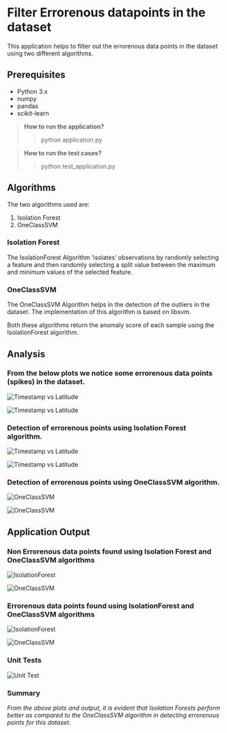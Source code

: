 # Filter Errorenous datapoints in the dataset

This application helps to filter out the errorenous data points in the dataset using two different algorithms.

## Prerequisites

* Python 3.x
* numpy
* pandas
* scikit-learn

> **How to run the application?**
>> python application.py

> **How to run the test cases?**
>> python test_application.py

## Algorithms

The two algorithms used are:

1. Isolation Forest
2. OneClassSVM


### Isolation Forest

The IsolationForest Algorithm ‘isolates’ observations by randomly selecting a feature and then randomly selecting a split value between the maximum and minimum values of the selected feature.

### OneClassSVM

The OneClassSVM Algorithm helps in the detection of the outliers in the dataset. The implementation of this algorithm is based on libsvm.


Both these algorithms return the anomaly score of each sample using the IsolationForest algorithm.


## Analysis

### From the below plots we notice some errorenous data points (spikes) in the dataset.

![Timestamp vs Latitude](https://github.com/vipin-tech/SoapBoxLabs/blob/master/screenshots/Image01.png)


![Timestamp vs Latitude](https://github.com/vipin-tech/SoapBoxLabs/blob/master/screenshots/Image02.png)

### Detection of errorenous points using Isolation Forest algorithm.

![Timestamp vs Latitude](https://github.com/vipin-tech/SoapBoxLabs/blob/master/screenshots/Image03.png)

![Timestamp vs Latitude](https://github.com/vipin-tech/SoapBoxLabs/blob/master/screenshots/Image04.png)

### Detection of errorenous points using OneClassSVM algorithm.

![OneClassSVM](https://github.com/vipin-tech/SoapBoxLabs/blob/master/screenshots/Image10.png)

![OneClassSVM](https://github.com/vipin-tech/SoapBoxLabs/blob/master/screenshots/Image11.png)


## Application Output

### Non Errorenous data points found using Isolation Forest and OneClassSVM algorithms

![IsolationForest](https://github.com/vipin-tech/SoapBoxLabs/blob/master/screenshots/Image05.png)

![OneClassSVM](https://github.com/vipin-tech/SoapBoxLabs/blob/master/screenshots/Image06.png)

### Errorenous data points found using IsolationForest and OneClassSVM algorithms

![IsolationForest](https://github.com/vipin-tech/SoapBoxLabs/blob/master/screenshots/Image07.png)

![OneClassSVM](https://github.com/vipin-tech/SoapBoxLabs/blob/master/screenshots/Image08.png)

### Unit Tests

![Unit Test](https://github.com/vipin-tech/SoapBoxLabs/blob/master/screenshots/Image09.png)


### Summary

_From the above plots and output, it is evident that Isolation Forests perform better as compared to the OneClassSVM algorithm in detecting errorenous points for  this dataset._

